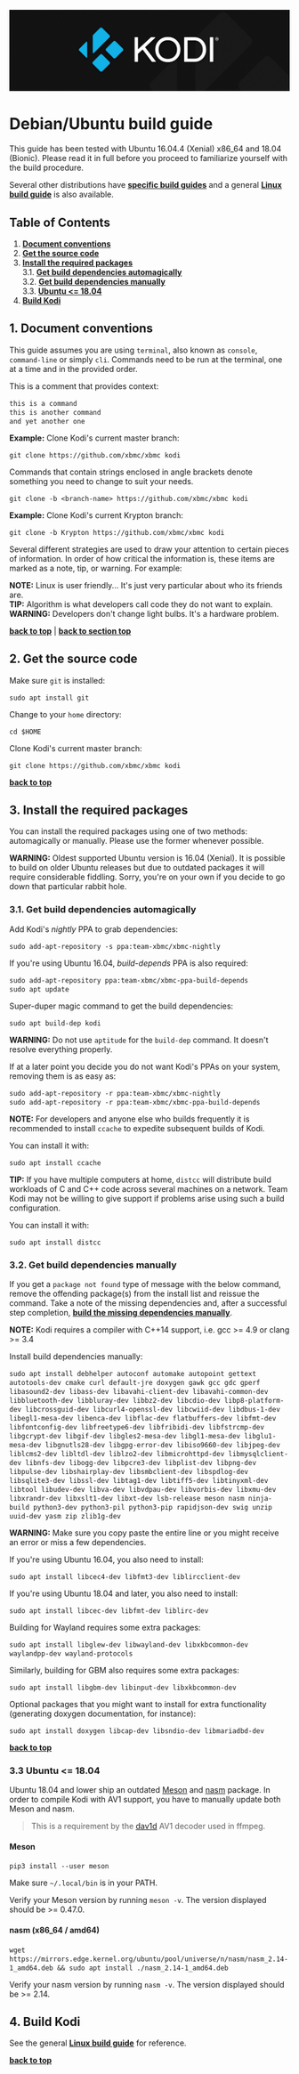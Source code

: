 ![Kodi Logo](resources/banner_slim.png)

# Debian/Ubuntu build guide
This guide has been tested with Ubuntu 16.04.4 (Xenial) x86_64 and 18.04 (Bionic). Please read it in full before you proceed to familiarize yourself with the build procedure.

Several other distributions have **[specific build guides](README.md)** and a general **[Linux build guide](README.Linux.md)** is also available.

## Table of Contents
1. **[Document conventions](#1-document-conventions)**
2. **[Get the source code](#2-get-the-source-code)**
3. **[Install the required packages](#3-install-the-required-packages)**  
  3.1. **[Get build dependencies automagically](#31-get-build-dependencies-automagically)**  
  3.2. **[Get build dependencies manually](#32-get-build-dependencies-manually)**   
  3.3. **[Ubuntu <= 18.04](#33-ubuntu--1804)**
4. **[Build Kodi](#4-build-kodi)**

## 1. Document conventions
This guide assumes you are using `terminal`, also known as `console`, `command-line` or simply `cli`. Commands need to be run at the terminal, one at a time and in the provided order.

This is a comment that provides context:
```
this is a command
this is another command
and yet another one
```

**Example:** Clone Kodi's current master branch:
```
git clone https://github.com/xbmc/xbmc kodi
```

Commands that contain strings enclosed in angle brackets denote something you need to change to suit your needs.
```
git clone -b <branch-name> https://github.com/xbmc/xbmc kodi
```

**Example:** Clone Kodi's current Krypton branch:
```
git clone -b Krypton https://github.com/xbmc/xbmc kodi
```

Several different strategies are used to draw your attention to certain pieces of information. In order of how critical the information is, these items are marked as a note, tip, or warning. For example:
 
**NOTE:** Linux is user friendly... It's just very particular about who its friends are.  
**TIP:** Algorithm is what developers call code they do not want to explain.  
**WARNING:** Developers don't change light bulbs. It's a hardware problem.

**[back to top](#table-of-contents)** | **[back to section top](#1-document-conventions)**

## 2. Get the source code
Make sure `git` is installed:
```
sudo apt install git
```

Change to your `home` directory:
```
cd $HOME
```

Clone Kodi's current master branch:
```
git clone https://github.com/xbmc/xbmc kodi
```

**[back to top](#table-of-contents)**

## 3. Install the required packages
You can install the required packages using one of two methods: automagically or manually. Please use the former whenever possible.

**WARNING:** Oldest supported Ubuntu version is 16.04 (Xenial). It is possible to build on older Ubuntu releases but due to outdated packages it will require considerable fiddling. Sorry, you're on your own if you decide to go down that particular rabbit hole.

### 3.1. Get build dependencies automagically
Add Kodi's *nightly* PPA to grab dependencies:
```
sudo add-apt-repository -s ppa:team-xbmc/xbmc-nightly
```

If you're using Ubuntu 16.04, *build-depends* PPA is also required:
```
sudo add-apt-repository ppa:team-xbmc/xbmc-ppa-build-depends
sudo apt update
```

Super-duper magic command to get the build dependencies:
```
sudo apt build-dep kodi
```

**WARNING:** Do not use `aptitude` for the `build-dep` command. It doesn't resolve everything properly.

If at a later point you decide you do not want Kodi's PPAs on your system, removing them is as easy as:
```
sudo add-apt-repository -r ppa:team-xbmc/xbmc-nightly
sudo add-apt-repository -r ppa:team-xbmc/xbmc-ppa-build-depends
```

**NOTE:** For developers and anyone else who builds frequently it is recommended to install `ccache` to expedite subsequent builds of Kodi.

You can install it with:
```
sudo apt install ccache
```

**TIP:** If you have multiple computers at home, `distcc` will distribute build workloads of C and C++ code across several machines on a network. Team Kodi may not be willing to give support if problems arise using such a build configuration.

You can install it with:
```
sudo apt install distcc
```

### 3.2. Get build dependencies manually
If you get a `package not found` type of message with the below command, remove the offending package(s) from the install list and reissue the command. Take a note of the missing dependencies and, after a successful step completion, **[build the missing dependencies manually](README.Linux.md#31-build-missing-dependencies)**.

**NOTE:** Kodi requires a compiler with C++14 support, i.e. gcc >= 4.9 or clang >= 3.4

Install build dependencies manually:
```
sudo apt install debhelper autoconf automake autopoint gettext autotools-dev cmake curl default-jre doxygen gawk gcc gdc gperf libasound2-dev libass-dev libavahi-client-dev libavahi-common-dev libbluetooth-dev libbluray-dev libbz2-dev libcdio-dev libp8-platform-dev libcrossguid-dev libcurl4-openssl-dev libcwiid-dev libdbus-1-dev libegl1-mesa-dev libenca-dev libflac-dev flatbuffers-dev libfmt-dev libfontconfig-dev libfreetype6-dev libfribidi-dev libfstrcmp-dev libgcrypt-dev libgif-dev libgles2-mesa-dev libgl1-mesa-dev libglu1-mesa-dev libgnutls28-dev libgpg-error-dev libiso9660-dev libjpeg-dev liblcms2-dev libltdl-dev liblzo2-dev libmicrohttpd-dev libmysqlclient-dev libnfs-dev libogg-dev libpcre3-dev libplist-dev libpng-dev libpulse-dev libshairplay-dev libsmbclient-dev libspdlog-dev libsqlite3-dev libssl-dev libtag1-dev libtiff5-dev libtinyxml-dev libtool libudev-dev libva-dev libvdpau-dev libvorbis-dev libxmu-dev libxrandr-dev libxslt1-dev libxt-dev lsb-release meson nasm ninja-build python3-dev python3-pil python3-pip rapidjson-dev swig unzip uuid-dev yasm zip zlib1g-dev
```

**WARNING:** Make sure you copy paste the entire line or you might receive an error or miss a few dependencies.

If you're using Ubuntu 16.04, you also need to install:
```
sudo apt install libcec4-dev libfmt3-dev liblircclient-dev
```

If you're using Ubuntu 18.04 and later, you also need to install:
```
sudo apt install libcec-dev libfmt-dev liblirc-dev
```

Building for Wayland requires some extra packages:
```
sudo apt install libglew-dev libwayland-dev libxkbcommon-dev waylandpp-dev wayland-protocols
```

Similarly, building for GBM also requires some extra packages:
```
sudo apt install libgbm-dev libinput-dev libxkbcommon-dev
```

Optional packages that you might want to install for extra functionality (generating doxygen documentation, for instance):
```
sudo apt install doxygen libcap-dev libsndio-dev libmariadbd-dev
```

**[back to top](#table-of-contents)**

### 3.3 Ubuntu <= 18.04
Ubuntu 18.04 and lower ship an outdated [Meson](https://mesonbuild.com/) and [nasm](https://nasm.us/) package. 
In order to compile Kodi with AV1 support, you have to manually update both Meson and nasm.

> This is a requirement by the [dav1d](https://code.videolan.org/videolan/dav1d) AV1 decoder used in ffmpeg.

#### Meson
```
pip3 install --user meson
```

Make sure `~/.local/bin` is in your PATH.

Verify your Meson version by running `meson -v`. The version displayed should be >= 0.47.0.

#### nasm (x86_64 / amd64)
```
wget https://mirrors.edge.kernel.org/ubuntu/pool/universe/n/nasm/nasm_2.14-1_amd64.deb && sudo apt install ./nasm_2.14-1_amd64.deb
```

Verify your nasm version by running `nasm -v`. The version displayed should be >= 2.14.

## 4. Build Kodi
See the general **[Linux build guide](README.Linux.md)** for reference.

**[back to top](#table-of-contents)**

